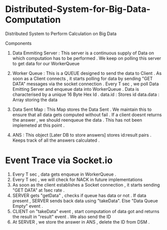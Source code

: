 # Distributed-System-for-Big-Data-Computation


Distributed System to Perform Calculation on Big Data 

Components 

1. Data Emmiting Server : 
This server is a continuous supply of Data on which computation 
has to be performed . We keep on polling this server to get data for our WorkerQueue

2. Worker Queue : 
This is a QUEUE designed to send the data to Client . 
As soon as a Client connects , it starts polling for data by sending "GET DATA" messages
via the socket connection . 
Every T sec , we poll Data Emitting Server and enqueue data into WorkerQueue . 
Data is characterised by a unique 16 Byte Hex Id . 
data.id : Stores id
data.data : Array storing the data 

3. Data Sent Map : 
This Map stores the Data Sent . We maintain this to ensure that all data 
gets computed without fail . If a client doesnt returns the answer , we should reenqueue the data . 
This has not been implemeted at this point . 

4. ANS : 
This object [Later DB to store answers] stores id:result pairs . Keeps track of all the
answers calculated . 

# Event Trace via Socket.io

1. Every T sec , data gets enqueue in WorkerQueue .
2. Every T sec , we will check for NACK in future implementations 
3. As soon as the client establishes a Socket connection , it starts sending "GET DATA" at 1sec rate . 
4. SERVER gets "getData" , checks if queue has data or not . If data present , SERVER sends back data using "takeData". Else "Data Queue Empty" event .
5. CLIENT on "takeData" event , start computation of data got and returns the result in "result" event . We also send the ID 
6. At SERVER , we store the answer in ANS , delete the ID from DSM . 
